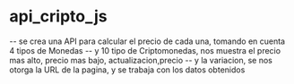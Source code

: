 # api_cripto_js
-- se crea una API para calcular el precio de cada una, tomando en cuenta 4 tipos de Monedas
-- y 10 tipo de Criptomonedas, nos muestra el precio mas alto, precio mas bajo, actualizacion,precio
-- y la variacion, se nos otorga la URL de la pagina, y se trabaja con los datos obtenidos
